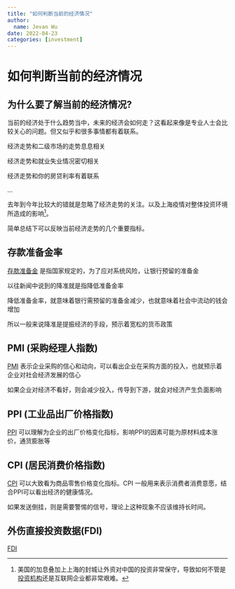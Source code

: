 ```yaml
---
title: "如何判断当前的经济情况"
author:
  name: Jevan Wu
date: 2022-04-23
categories: [investment]
---
```


# 如何判断当前的经济情况

## 为什么要了解当前的经济情况?

当前的经济处于什么趋势当中，未来的经济会如何走？这看起来像是专业人士会比较关心的问题。但又似乎和很多事情都有着联系。

经济走势和二级市场的走势息息相关

经济走势和就业失业情况密切相关

经济走势和你的房贷利率有着联系

...

去年到今年比较大的错就是忽略了经济走势的关注。以及上海疫情对整体投资环境所造成的影响[^influence]。

简单总结下可以反映当前经济走势的几个重要指标。

## 存款准备金率

[存款准备金](https://data.eastmoney.com/cjsj/ckzbj.html) 是指国家规定的，为了应对系统风险，让银行预留的准备金

以往新闻中说到的降准就是指降低准备金率

降低准备金率，就意味着银行需预留的准备金减少，也就意味着社会中流动的钱会增加

所以一般来说降准是提振经济的手段，预示着宽松的货币政策

## PMI (采购经理人指数)

[PMI](https://data.eastmoney.com/cjsj/pmi.html) 表示企业采购的信心和动向，可以看出企业在采购方面的投入，也就预示着企业对社会经济发展的信心

如果企业对经济不看好，则会减少投入，传导到下游，就会对经济产生负面影响

## PPI (工业品出厂价格指数)

[PPI](https://data.eastmoney.com/cjsj/ppi.html) 可以理解为企业的出厂价格变化指标，影响PPI的因素可能为原材料成本涨价，通货膨胀等

## CPI (居民消费价格指数)

[CPI](https://data.eastmoney.com/cjsj/cpi.html) 可以大致看为商品零售价格变化指标。CPI 一般用来表示消费者消费意愿，结合PPI可以看出经济的健康情况。

如果发送倒挂，则是需要警惕的信号，理论上这种现象不应该维持长时间。

## 外伤直接投资数据(FDI)

[FDI](https://data.eastmoney.com/cjsj/fdi.html)


[^influence]: 美国的加息叠加上上海的封城让外资对中国的投资非常保守，导致如何不管是[投资机构](https://mp.weixin.qq.com/s/K616orucZpLy9YVCPUjTXQ)还是互联网企业都非常艰难。
